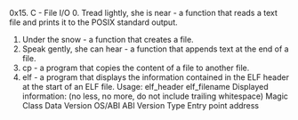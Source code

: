 0x15. C - File I/O
0. Tread lightly, she is near -  a function that reads a text file and prints it to the POSIX standard output.
1. Under the snow - a function that creates a file.
2. Speak gently, she can hear -  a function that appends text at the end of a file.
3. cp - a program that copies the content of a file to another file.
4. elf - a program that displays the information contained in the ELF header at the start of an ELF file.
Usage: elf_header elf_filename
Displayed information: (no less, no more, do not include trailing whitespace)
Magic
Class
Data
Version
OS/ABI
ABI Version
Type
Entry point address
